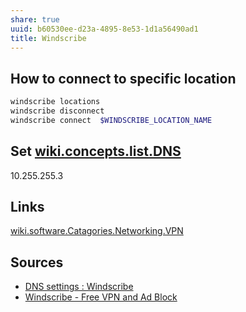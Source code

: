 ```yaml
---
share: true
uuid: b60530ee-d23a-4895-8e53-1d1a56490ad1
title: Windscribe
---
```

## How to connect to specific location

``` bash
windscribe locations
windscribe disconnect
windscribe connect  $WINDSCRIBE_LOCATION_NAME
```

## Set [wiki.concepts.list.DNS](/undefined)

10.255.255.3 

## Links

[wiki.software.Catagories.Networking.VPN](/undefined)

## Sources

* [DNS settings : Windscribe](https://old.reddit.com/r/Windscribe/comments/blqy0m/dns_settings/)
* [Windscribe - Free VPN and Ad Block](https://windscribe.com/)